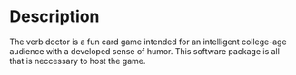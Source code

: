 # Description

The verb doctor is a fun card game intended for an intelligent college-age audience
with a developed sense of humor. This software package is all that is neccessary to
host the game.